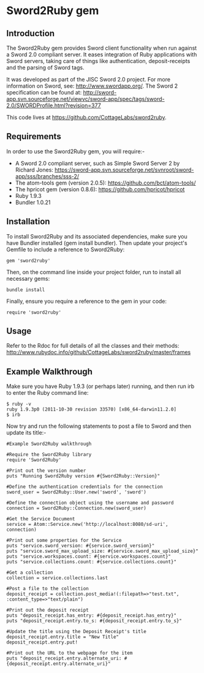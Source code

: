 Sword2Ruby gem
==================

Introduction
------------
The Sword2Ruby gem provides Sword client functionality when run against a Sword 2.0 compliant server.
It eases integration of Ruby applications with Sword servers, taking care of things like authentication,
deposit-receipts and the parsing of Sword tags.

It was developed as part of the JISC Sword 2.0 project. For more information on Sword, see:
http://www.swordapp.org/. The Sword 2 specification can be found at: 
http://sword-app.svn.sourceforge.net/viewvc/sword-app/spec/tags/sword-2.0/SWORDProfile.html?revision=377

This code lives at https://github.com/CottageLabs/sword2ruby.


Requirements
------------
In order to use the Sword2Ruby gem, you will require:-

*	A Sword 2.0 compliant server, such as Simple Sword Server 2 by Richard Jones:
	https://sword-app.svn.sourceforge.net/svnroot/sword-app/sss/branches/sss-2/
*	The atom-tools gem (version 2.0.5): https://github.com/bct/atom-tools/
*	The hpricot gem (version 0.8.6): https://github.com/hpricot/hpricot
*	Ruby 1.9.3
*	Bundler 1.0.21

Installation
------------
To install Sword2Ruby and its associated dependencies, make sure you have Bundler installed (gem install bundler).
Then update your project's Gemfile to include a reference to Sword2Ruby:

	gem 'sword2ruby'
	
Then, on the command line inside your project folder, run to install all necessary gems:

	bundle install

Finally, ensure you require a reference to the gem in your code:

	require 'sword2ruby'


Usage
-----
Refer to the Rdoc for full details of all the classes and their methods:
http://www.rubydoc.info/github/CottageLabs/sword2ruby/master/frames


Example Walkthrough
-------------------
Make sure you have Ruby 1.9.3 (or perhaps later) running, and then run irb to enter the Ruby command line:

	$ ruby -v
	ruby 1.9.3p0 (2011-10-30 revision 33570) [x86_64-darwin11.2.0]
	$ irb

Now try and run the following statements to post a file to Sword and then update its title:-

	#Example Sword2Ruby walkthrough

	#Require the Sword2Ruby library
	require 'Sword2Ruby'

	#Print out the version number
	puts "Running Sword2Ruby version #{Sword2Ruby::Version}"

	#Define the authentication credentials for the connection
	sword_user = Sword2Ruby::User.new('sword', 'sword')

	#Define the connection object using the username and password
	connection = Sword2Ruby::Connection.new(sword_user)

	#Get the Service Document
	service = Atom::Service.new('http://localhost:8080/sd-uri', connection)

	#Print out some properties for the Service
	puts "service.sword_version: #{service.sword_version}"
	puts "service.sword_max_upload_size: #{service.sword_max_upload_size}"
	puts "service.workspaces.count: #{service.workspaces.count}"
	puts "service.collections.count: #{service.collections.count}"

	#Get a collection
	collection = service.collections.last

	#Post a file to the collection
	deposit_receipt = collection.post_media!(:filepath=>"test.txt", :content_type=>"text/plain")

	#Print out the deposit receipt
	puts "deposit_receipt.has_entry: #{deposit_receipt.has_entry}"
	puts "deposit_receipt.entry.to_s: #{deposit_receipt.entry.to_s}"

	#Update the title using the Deposit Receipt's title
	deposit_receipt.entry.title = "New Title"
	deposit_receipt.entry.put!

	#Print out the URL to the webpage for the item
	puts "deposit_receipt.entry.alternate_uri: #{deposit_receipt.entry.alternate_uri}"

